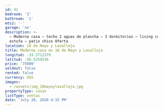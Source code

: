 ```yaml
---
id: 41
bedroom: '3'
bathroom: '1'
mts2: '-'
garage: 'no'
description: >-
  – Moderna casa – techo 2 aguas de plancha – 3 dormitorios – living comedor con
  estufa – patio chico Oferta
location: 18 de Mayo y Lavalleja
title: Moderna casa en 18 de Mayo y Lavalleja
longitud: -33.3712379
latitud: -56.5254536
price: '75000'
soldout: false
rented: false
currency: U$S
images:
  - /assets/img_18mayoylavalleja.jpg
propertyType: casas
listType: ventas
date: 'July 28, 2020 4:15 PM'
---
```


